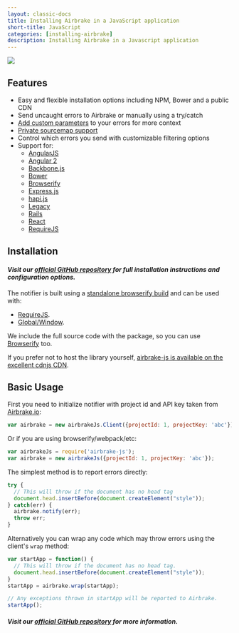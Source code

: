 ```yaml
---
layout: classic-docs
title: Installing Airbrake in a JavaScript application
short-title: JavaScript
categories: [installing-airbrake]
description: Installing Airbrake in a Javascript application
---
```


![](https://s3.amazonaws.com/document-resources/jsbrakeman.png)

## Features

- Easy and flexible installation options including NPM, Bower and a public CDN
- Send uncaught errors to Airbrake or manually using a try/catch
- [Add custom parameters](https://github.com/airbrake/airbrake-js#filtering-errors) to your errors for more context
- [Private sourcemap support](/docs/installing-airbrake/private-sourcemaps)
- Control which errors you send with customizable filtering options
- Support for:
  - [AngularJS](/docs/installing-airbrake/installing-airbrake-in-an-angular-js-app/)
  - [Angular 2](https://github.com/airbrake/airbrake-js/tree/master/examples/angular-2)
  - [Backbone.js](https://github.com/airbrake/airbrake-js/wiki/Using-Airbrake-with-Backbone.js)
  - [Bower](https://github.com/airbrake/airbrake-js/tree/master/examples/bower-wiredep)
  - [Browserify](https://github.com/airbrake/airbrake-js/tree/master/examples/browserify)
  - [Express.js](https://github.com/airbrake/airbrake-js/tree/master/examples/express)
  - [hapi.js](https://github.com/airbrake/airbrake-js/tree/master/examples/hapi)
  - [Legacy](https://github.com/airbrake/airbrake-js/tree/master/examples/legacy)
  - [Rails](https://github.com/airbrake/airbrake-js/tree/master/examples/rails)
  - [React](https://github.com/airbrake/airbrake-js/tree/master/examples/react)
  - [RequireJS](https://github.com/airbrake/airbrake-js/tree/master/examples/requirejs)

## Installation

#### *Visit our [official GitHub repository](https://github.com/airbrake/airbrake-js) for full installation instructions and configuration options.*

The notifier is built using a
[standalone browserify build](http://www.forbeslindesay.co.uk/post/46324645400/standalone-browserify-builds)
and can be used with:

- [RequireJS](https://github.com/airbrake/airbrake-js/tree/master/examples/requirejs).
- [Global/Window](https://github.com/airbrake/airbrake-js/tree/master/examples/legacy).

We include the full source code with the package, so you can use
[Browserify](https://github.com/airbrake/airbrake-js/tree/master/examples/browserify) too.

If you prefer not to host the library yourself,
[airbrake-js is available on the excellent cdnjs CDN](https://cdnjs.com/libraries/airbrake-js).

## Basic Usage

First you need to initialize notifier with project id and API key taken from [Airbrake.io](https://airbrake.io):

```js
var airbrake = new airbrakeJs.Client({projectId: 1, projectKey: 'abc'});
```

Or if you are using browserify/webpack/etc:

```js
var airbrakeJs = require('airbrake-js');
var airbrake = new airbrakeJs({projectId: 1, projectKey: 'abc'});
```

The simplest method is to report errors directly:

```js
try {
  // This will throw if the document has no head tag
  document.head.insertBefore(document.createElement("style"));
} catch(err) {
  airbrake.notify(err);
  throw err;
}
```

Alternatively you can wrap any code which may throw errors using the client's `wrap` method:

```js
var startApp = function() {
  // This will throw if the document has no head tag.
  document.head.insertBefore(document.createElement("style"));
}
startApp = airbrake.wrap(startApp);

// Any exceptions thrown in startApp will be reported to Airbrake.
startApp();
```

#### *Visit our [official GitHub repository](https://github.com/airbrake/airbrake-js) for more information.*

